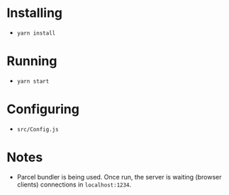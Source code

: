 # Installing  

- `yarn install`  

# Running  

- `yarn start`  

# Configuring  

- `src/Config.js`  

# Notes

- Parcel bundler is being used. Once run, the server is waiting (browser clients) connections in `localhost:1234`.  
